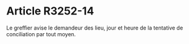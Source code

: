 # Article R3252-14

  
Le greffier avise le demandeur des lieu, jour et heure de la tentative de conciliation par tout moyen.